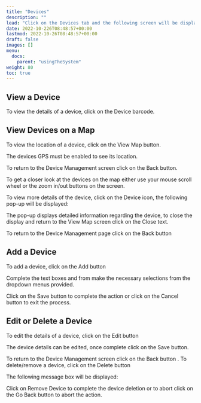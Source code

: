 ```yaml
---
title: "Devices"
description: ""
lead: "Click on the Devices tab and the following screen will be displayed:"
date: 2022-10-226T08:48:57+00:00
lastmod: 2022-10-26T08:48:57+00:00
draft: false
images: []
menu:
  docs:
    parent: "usingTheSystem"
weight: 80
toc: true
---
```


## View a Device

To view the details of a device, click on the Device barcode.

## View Devices on a Map

To view the location of a device, click on the View Map button.

The devices GPS must be enabled to see its location.

To return to the Device Management screen click on the Back button.

To get a closer look at the devices on the map either use your mouse scroll wheel or the zoom in/out buttons on the screen.

To view more details of the device, click on the Device icon, the following pop-up will be displayed:

The pop-up displays detailed information regarding the device, to close the display and return to the View Map screen click on the Close text.

To return to the Device Management page click on the Back button

## Add a Device

To add a device, click on the Add button

Complete the text boxes and from make the necessary selections from the dropdown menus provided.

Click on the Save button to complete the action or click on the Cancel button to exit the process.

## Edit or Delete a Device

To edit the details of a device, click on the Edit button

The device details can be edited, once complete click on the Save button.

To return to the Device Management screen click on the Back button
.
To delete/remove a device, click on the Delete button

The following message box will be displayed:

Click on Remove Device to complete the device deletion or to abort click on the Go Back button to abort the action.
